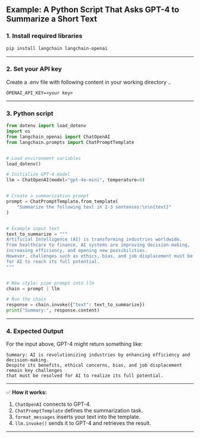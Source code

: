 ## Example: A Python Script That Asks GPT-4 to Summarize a Short Text

### 1. Install required libraries

```bash
pip install langchain langchain-openai
```

---

### 2. Set your API key

Create a .env file with following content in your working directory ..
```
OPENAI_API_KEY=<your key>

```

---

### 3. Python script

```python
from dotenv import load_dotenv
import os
from langchain_openai import ChatOpenAI
from langchain.prompts import ChatPromptTemplate


# Load environment variables
load_dotenv()

# Initialize GPT-4 model
llm = ChatOpenAI(model="gpt-4o-mini", temperature=0)


# Create a summarization prompt
prompt = ChatPromptTemplate.from_template(
    "Summarize the following text in 2-3 sentences:\n\n{text}"
)


# Example input text
text_to_summarize = """
Artificial Intelligence (AI) is transforming industries worldwide. 
From healthcare to finance, AI systems are improving decision-making, 
increasing efficiency, and opening new possibilities. 
However, challenges such as ethics, bias, and job displacement must be addressed 
for AI to reach its full potential.
"""


# New style: pipe prompt into llm
chain = prompt | llm

# Run the chain
response = chain.invoke({"text": text_to_summarize})
print("Summary:", response.content)
```

---

### 4. Expected Output

For the input above, GPT-4 might return something like:

```
Summary: AI is revolutionizing industries by enhancing efficiency and decision-making. 
Despite its benefits, ethical concerns, bias, and job displacement remain key challenges 
that must be resolved for AI to realize its full potential.
```

---

✅ **How it works:**

1. `ChatOpenAI` connects to GPT-4.
2. `ChatPromptTemplate` defines the summarization task.
3. `format_messages` inserts your text into the template.
4. `llm.invoke()` sends it to GPT-4 and retrieves the result.

---

